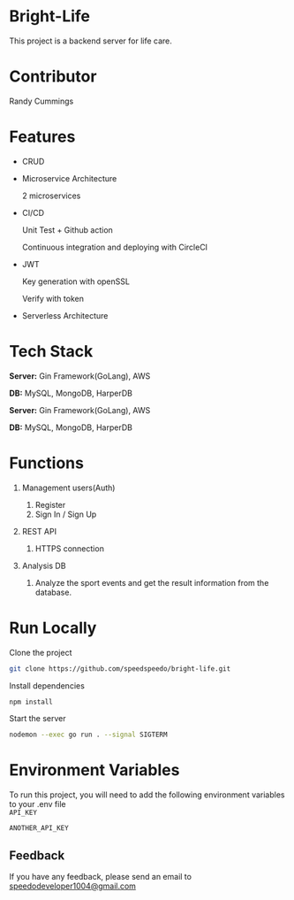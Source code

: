 # Bright-Life
This project is a backend server for life care.
 
# Contributor 
Randy Cummings

# Features  

- CRUD
- Microservice Architecture

    2 microservices

- CI/CD

    Unit Test + Github action

    Continuous integration and deploying with CircleCI

- JWT

    Key generation with openSSL

    Verify with token

- Serverless Architecture

# Tech Stack  

**Server:** Gin Framework(GoLang), AWS

**DB:** MySQL, MongoDB, HarperDB

**Server:** Gin Framework(GoLang), AWS

**DB:** MySQL, MongoDB, HarperDB

# Functions  
1. Management users(Auth)
    1. Register
    2. Sign In / Sign Up
2. REST API
    1. HTTPS connection 
3. Analysis DB

    1. Analyze the sport events and get the result information from the database.


# Run Locally  

Clone the project  

~~~bash  
git clone https://github.com/speedspeedo/bright-life.git
~~~

Install dependencies  

~~~bash  
npm install
~~~

Start the server  

~~~bash  
nodemon --exec go run . --signal SIGTERM
~~~

# Environment Variables  

To run this project, you will need to add the following environment variables to your .env file  
`API_KEY`  

`ANOTHER_API_KEY` 

## Feedback  

If you have any feedback, please send an email to speedodeveloper1004@gmail.com
